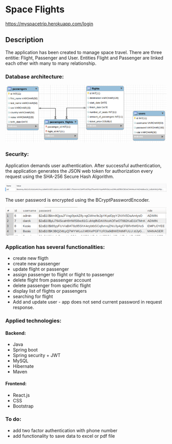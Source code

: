 # Space Flights

https://myspacetrip.herokuapp.com/login

## Description

The application has been created to manage space travel. There are three entitie: Flight, Passenger and User.
Entities Flight and Passenger are linked each other with many to many relationship.

### Database architecture:

![image](src/Assets/images/Selection_004.png)

### Security:

Application demands user authentication. After successful authentication, the application generates the JSON web token for authorization every request using the SHA-256 Secure Hash Algorithm.

![image](src/Assets/images/Selection_005.png)

The user password is encrypted using the BCryptPasswordEncoder.


![image](src/Assets/images/Selection_006.png)

### Application has several functionalities:
* create new fligth
* create new passenger
* update flight or passenger
* assign passenger to flight or flight to passenger
* delete flight from passenger account
* delete passenger from specific flight
* display list of flights or passengers
* searching for flight
* Add and update user - app does not send current password in request response.

### Applied technologies:
#### Backend:
* Java
* Spring boot
* Spring security + JWT
* MySQL
* Hibernate
* Maven

#### Frontend:
* React.js 
* CSS 
* Bootstrap

### To do:
* add two factor authentication with phone number
* add functionality to save data to excel or pdf file
